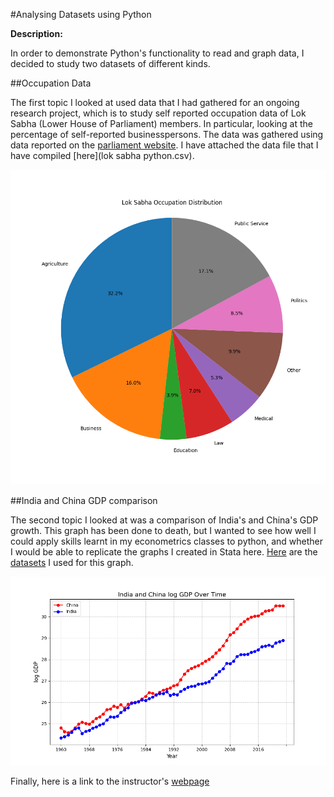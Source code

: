 #Analysing Datasets using Python

**Description:** 

In order to demonstrate Python's functionality to read and graph data, I decided to study two datasets of different kinds.

##Occupation Data

The first topic I looked at used data that I had gathered for an ongoing research project, which is to study self reported occupation data of Lok Sabha (Lower House of Parliament) members. In particular, looking at the percentage of self-reported businesspersons. The data was gathered using data reported on the [parliament website](https://sansad.in/ls/members). I have attached the data file that I have compiled [here](lok sabha python.csv).

![Occupation pie chart](occupation_img.png)

##India and China GDP comparison

The second topic I looked at was a comparison of India's and China's GDP growth. This graph has been done to death, but I wanted to see how well I could apply skills learnt in my econometrics classes to python, and whether I would be able to replicate the graphs I created in Stata here. [Here](indiagdp.json) are the [datasets](chinagdp.json) I used for this graph.

![GDP line graph](GDPgraph.png)


Finally, here is a link to the instructor's [webpage](https://github.com/mikeizbicki/cmc-csci040/tree/2025spring/project_02_visualizing_datasets)
